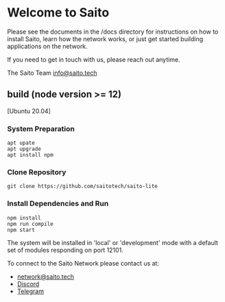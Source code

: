 # Welcome to Saito

Please see the documents in the /docs directory for instructions on how to 
install Saito, learn how the network works, or just get started building 
applications on the network.

If you need to get in touch with us, please reach out anytime. 

The Saito Team
info@saito.tech

## build (node version >= 12)
[Ubuntu 20.04]

### System Preparation
```
apt upate
apt upgrade
apt install npm
```

### Clone Repository
```git clone https://github.com/saitotech/saito-lite ```

### Install Dependencies and Run
```
npm install
npm run compile
npm start
```

The system will be installed in 'local' or 'development' mode with a default set of modules responding on port 12101.

To connect to the Saito Network please contact us at:

* network@saito.tech
* [Discord](https://discord.gg/QjeXTC3)
* [Telegram](https://t.me/joinchat/BOSYOk_BR8HIqp-scldlEA)



